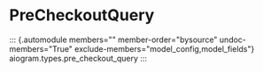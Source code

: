# PreCheckoutQuery

::: {.automodule members="" member-order="bysource" undoc-members="True" exclude-members="model_config,model_fields"}
aiogram.types.pre_checkout_query
:::
